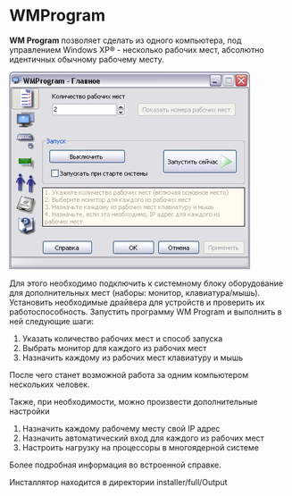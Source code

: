 # WMProgram

**WM Program** позволяет сделать из одного компьютера, под управлением Windows XP® - несколько рабочих мест, абсолютно идентичных обычному рабочему месту.

![](hlp/page1.png)

Для этого необходимо подключить к системному блоку оборудование для дополнительных мест (наборы: монитор, клавиатура/мышь). Установить необходимые драйвера для устройств и проверить их работоспособность. Запустить программу WM Program и выполнить в ней следующие шаги:

1. Указать количество рабочих мест и способ запуска
2. Выбрать монитор для каждого из рабочих мест
3. Назначить каждому из рабочих мест клавиатуру и мышь

После чего станет возможной работа за одним компьютером нескольких человек.

Также, при необходимости, можно произвести дополнительные настройки

1. Назначить каждому рабочему месту свой IP адрес
2. Назначить автоматический вход для каждого из рабочих мест
3. Настроить нагрузку на процессоры в многоядерной системе

Более подробная информация во встроенной справке.

Инсталлятор находится в директории installer/full/Output
